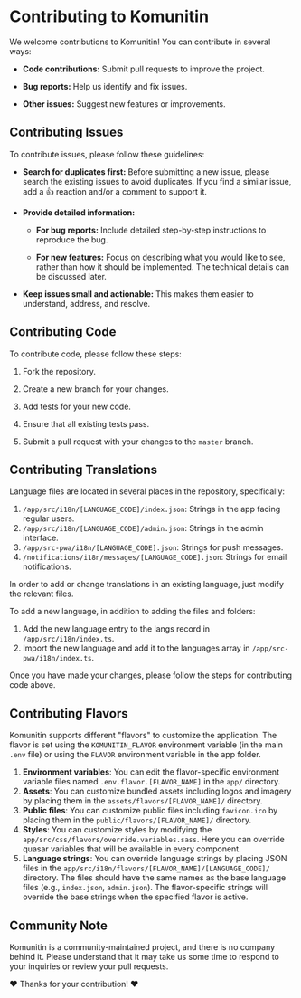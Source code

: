 # Contributing to Komunitin

We welcome contributions to Komunitin! You can contribute in several ways:

* **Code contributions:** Submit pull requests to improve the project.

* **Bug reports:** Help us identify and fix issues.

* **Other issues:** Suggest new features or improvements.

## Contributing Issues

To contribute issues, please follow these guidelines:

* **Search for duplicates first:** Before submitting a new issue, please search the existing issues to avoid duplicates. If you find a similar issue, add a 👍 reaction and/or a comment to support it.

* **Provide detailed information:**

    * **For bug reports:** Include detailed step-by-step instructions to reproduce the bug.

    * **For new features:** Focus on describing what you would like to see, rather than how it should be implemented. The technical details can be discussed later.

* **Keep issues small and actionable:** This makes them easier to understand, address, and resolve.

## Contributing Code

To contribute code, please follow these steps:

1.  Fork the repository.

2.  Create a new branch for your changes.

3.  Add tests for your new code.

4.  Ensure that all existing tests pass.

5.  Submit a pull request with your changes to the `master` branch.

## Contributing Translations

Language files are located in several places in the repository, specifically:

1. `/app/src/i18n/[LANGUAGE_CODE]/index.json`: Strings in the app facing regular users.
2. `/app/src/i18n/[LANGUAGE_CODE]/admin.json`: Strings in the admin interface.
3. `/app/src-pwa/i18n/[LANGUAGE_CODE].json`: Strings for push messages.
4. `/notifications/i18n/messages/[LANGUAGE_CODE].json`: Strings for email notifications.

In order to add or change translations in an existing language, just modify the relevant files.

To add a new language, in addition to adding the files and folders:
1. Add the new language entry to the langs record in `/app/src/i18n/index.ts`.
2. Import the new language and add it to the languages array in `/app/src-pwa/i18n/index.ts`.

Once you have made your changes, please follow the steps for contributing code above.

## Contributing Flavors
Komunitin supports different "flavors" to customize the application. The flavor is set using the `KOMUNITIN_FLAVOR` environment variable (in the main `.env` file) or using the `FLAVOR` environment variable in the app folder.

1. **Environment variables**: You can edit the flavor-specific environment variable files named `.env.flavor.[FLAVOR_NAME]` in the `app/` directory.
2. **Assets**: You can customize bundled assets including logos and imagery by placing them in the `assets/flavors/[FLAVOR_NAME]/` directory.
3. **Public files**: You can customize public files including `favicon.ico` by placing them in the `public/flavors/[FLAVOR_NAME]/` directory.
4. **Styles**: You can customize styles by modifying the `app/src/css/flavors/override.variables.sass`. Here you can override quasar variables that will be available in every component.
5. **Language strings**: You can override language strings by placing JSON files in the `app/src/i18n/flavors/[FLAVOR_NAME]/[LANGUAGE_CODE]/` directory. The files should have the same names as the base language files (e.g., `index.json`, `admin.json`). The flavor-specific strings will override the base strings when the specified flavor is active.

## Community Note

Komunitin is a community-maintained project, and there is no company behind it. Please understand that it may take us some time to respond to your inquiries or review your pull requests.

❤️ Thanks for your contribution! ❤️
